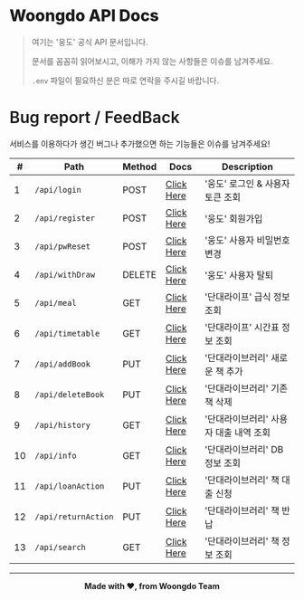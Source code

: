 <h1 style="font-weight:800">Woongdo API Docs</h1>

> 여기는 '웅도' 공식 API 문서입니다.
>
> 문서를 꼼꼼히 읽어보시고, 이해가 가지 않는 사항들은 이슈를 남겨주세요.
>
> `.env` 파일이 필요하신 분은 따로 연락을 주시길 바랍니다.

<h1 style="font-weight:600">Bug report / FeedBack</h1>

<p>서비스를 이용하다가 생긴 버그나 추가했으면 하는 기능들은 이슈를 남겨주세요!</p>

| # | Path | Method | Docs | Description |
| -- | -- | -- | -- | -- |
| 1 | `/api/login` | POST | <a href="https://github.com/DKSH-WoongDo/Woongdo-API/blob/main/docs/user-login.md">Click Here</a> | '웅도' 로그인 & 사용자 토큰 조회 |
| 2 | `/api/register` | POST | <a href="https://github.com/DKSH-WoongDo/Woongdo-API/blob/main/docs/user-register.md">Click Here</a> | '웅도' 회원가입 |
| 3 | `/api/pwReset` | POST | <a href="https://github.com/DKSH-WoongDo/Woongdo-API/blob/main/docs/user-pwReset.md">Click Here</a> | '웅도' 사용자 비밀번호 변경 |
| 4 | `/api/withDraw` | DELETE | <a href="https://github.com/DKSH-WoongDo/Woongdo-API/blob/main/docs/user-withDraw.md">Click Here</a> | '웅도' 사용자 탈퇴 |
| 5 | `/api/meal` | GET | <a href="https://github.com/DKSH-WoongDo/Woongdo-API/blob/main/docs/school-meal.md">Click Here</a> | '단대라이프' 급식 정보 조회 |
| 6 | `/api/timetable` | GET | <a href="https://github.com/DKSH-WoongDo/Woongdo-API/blob/main/docs/school-timetable.md">Click Here</a> | '단대라이프' 시간표 정보 조회 |
| 7 | `/api/addBook` | PUT | <a href="https://github.com/DKSH-WoongDo/Woongdo-API/blob/main/docs/book-addBook.md">Click Here</a> | '단대라이브러리' 새로운 책 추가 |
| 8 | `/api/deleteBook` | PUT | <a href="https://github.com/DKSH-WoongDo/Woongdo-API/blob/main/docs/book-deleteBook.md">Click Here</a> | '단대라이브러리' 기존 책 삭제 |
| 9 | `/api/history` | GET | <a href="https://github.com/DKSH-WoongDo/Woongdo-API/blob/main/docs/book-history.md">Click Here</a> | '단대라이브러리' 사용자 대출 내역 조회 |
| 10 | `/api/info` | GET | <a href="https://github.com/DKSH-WoongDo/Woongdo-API/blob/main/docs/book-info.md">Click Here</a> | '단대라이브러리' DB 정보 조회 |
| 11 | `/api/loanAction` | PUT | <a href="https://github.com/DKSH-WoongDo/Woongdo-API/blob/main/docs/book-loanAction.md">Click Here</a> | '단대라이브러리' 책 대출 신청 |
| 12 | `/api/returnAction` | PUT | <a href="https://github.com/DKSH-WoongDo/Woongdo-API/blob/main/docs/book-returnAction.md">Click Here</a> | '단대라이브러리' 책 반납 |
| 13 | `/api/search` | GET | <a href="https://github.com/DKSH-WoongDo/Woongdo-API/blob/main/docs/book-search.md">Click Here</a> | '단대라이브러리' 책 정보 조회 |

<hr />
<div align="center">
    <b>Made with ❤, from Woongdo Team</b>
</div>

